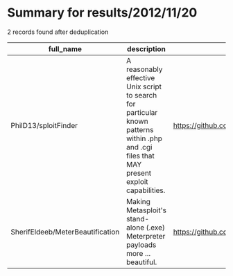 
# Summary for results/2012/11/20
    
2 records found after deduplication

| full_name | description | html_url | matched_list | matched_count | pushed_at | size | stargazers_count | language | forks_count |
|----------------------------------|----------------------------------------------------------------------------------------------------------------------------------------------|-----------------------------------------------------|---------------------------------------------|-----------------|---------------------------|--------|--------------------|------------|---------------|
| PhilD13/sploitFinder | A reasonably effective Unix script to search for particular known patterns within .php and .cgi files that MAY present exploit capabilities. | https://github.com/PhilD13/sploitFinder | ['exploit', 'sploit'] | 2 | 2012-11-20 07:03:54+00:00 | 202 | 1 | Shell | 4 |
| SherifEldeeb/MeterBeautification | Making Metasploit's stand-alone (.exe) Meterpreter payloads more ... beautiful. | https://github.com/SherifEldeeb/MeterBeautification | ['metasploit module OR metasploit payload'] | 1 | 2012-11-20 09:18:34+00:00 | 60 | 0 | nan | 0 |
